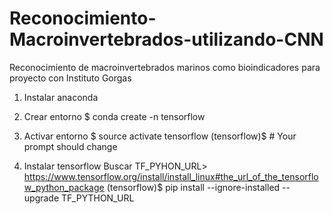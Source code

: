 # Reconocimiento-Macroinvertebrados-utilizando-CNN
Reconocimiento de macroinvertebrados marinos como bioindicadores para proyecto con Instituto Gorgas

1. Instalar anaconda
2. Crear entorno
$ conda create -n tensorflow

3. Activar entorno
$ source activate tensorflow
(tensorflow)$  # Your prompt should change 

4. Instalar tensorflow
Buscar TF_PYHON_URL> https://www.tensorflow.org/install/install_linux#the_url_of_the_tensorflow_python_package
(tensorflow)$ pip install --ignore-installed --upgrade TF_PYTHON_URL
